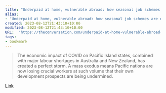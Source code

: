 ```yaml
---
title: "Underpaid at home, vulnerable abroad: how seasonal job schemes are draining Pacific nations of vital workers"
alias:
- "Underpaid at home, vulnerable abroad: how seasonal job schemes are draining Pacific nations of vital workers"
created: 2023-08-12T21:43:10+10:00
modified: 2023-08-12T21:43:10+10:00
URL:  "https://theconversation.com/underpaid-at-home-vulnerable-abroad-how-seasonal-job-schemes-are-draining-pacific-nations-of-vital-workers-194810"
tags:
- bookmark
---
```


> The economic impact of COVID on Pacific Island states, combined with major labour shortages in Australia and New Zealand, has created a perfect storm. A mass exodus means Pacific nations are now losing crucial workers at such volume that their own development prospects are being undermined.

[Link](https://theconversation.com/underpaid-at-home-vulnerable-abroad-how-seasonal-job-schemes-are-draining-pacific-nations-of-vital-workers-194810)